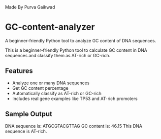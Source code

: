 Made By
Purva Gaikwad


# GC-content-analyzer
A beginner-friendly Python tool to analyze GC content of DNA sequences.

This is a beginner-friendly Python tool to calculate GC content in DNA sequences and classify them as AT-rich or GC-rich.

## Features
- Analyze one or many DNA sequences
- Get GC content percentage
- Automatically classify as AT-rich or GC-rich
- Includes real gene examples like TP53 and AT-rich promoters

## Sample Output
DNA sequence is: ATGCGTACGTTAG
GC content is: 46.15
This DNA sequence is AT-rich.



